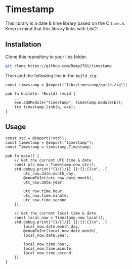 # Timestamp

This library is a date & time library based on the C `time.h`.\
Keep in mind that this library links with LibC!

## Installation

Clone this repository in your libs folder.

```sh
git clone https://github.com/Remy2701/timestamp
```

Then add the following line in the `build.zig`:

```zig
const timestamp = @import("libs/timestamp/build.zig");

pub fn build(b: *Build) !void {
    ...
    exe.addModule("timestamp", timestamp.module(b));
    try timestamp.link(b, exe);
}
```

## Usage

```zig
const std = @import("std");
const timestamp = @import("timestamp");
const Timestamp = timestamp.Timestamp;

pub fn main() {
    // Get the current UTC time & date
    const utc_now = Timestamp.now_utc();
    std.debug.print("{}/{}/{} {}:{}:{}\n", .{
        utc_now.date.month_day,
        @enumToInt(utc_now.date.month),
        utc_now.date.year,

        utc_now.time.hour,
        utc_now.time.minute,
        utc_now.time.second
    });

    // Get the current local time & date
    const local_now = Timestamp.now_local();
    std.debug.print("{}/{}/{} {}:{}:{}\n", .{
        local_now.date.month_day,
        @enumToInt(local_now.date.month),
        local_now.date.year,

        local_now.time.hour,
        local_now.time.minute,
        local_now.time.second
    });
}
```
